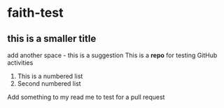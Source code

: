 # faith-test
## this is a smaller title
add another space - this is a suggestion
This is a **repo** for testing GitHub activities

1. This is a numbered list
2. Second numbered list
   
Add something to my read me to test for a pull request 
